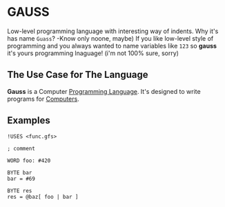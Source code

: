# GAUSS

Low-level programming language with interesting way of indents. Why it's has name `Guass`? -Know only noone, maybe) If you like low-level style of programming and you always wanted to name variables like `123` so __gauss__ it's yours programming lnaguage! (i'm not 100% sure, sorry)

## The Use Case for The Language

__Gauss__ is a Computer [Programming Language](https://en.wikipedia.org/wiki/Programming_language). It's designed to write programs for [Computers](https://en.wikipedia.org/wiki/VComputer).

## Examples 

```gauss
!USES <func.gfs>

; comment

WORD foo: #420

BYTE bar
bar = #69

BYTE res
res = @baz[ foo | bar ]
```

